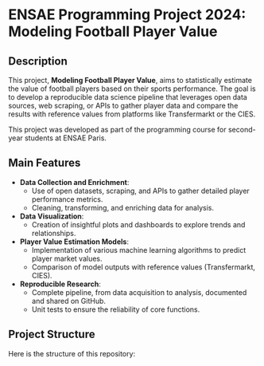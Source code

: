 # ENSAE Programming Project 2024: Modeling Football Player Value  

## Description  
This project, **Modeling Football Player Value**, aims to statistically estimate the value of football players based on their sports performance. The goal is to develop a reproducible data science pipeline that leverages open data sources, web scraping, or APIs to gather player data and compare the results with reference values from platforms like Transfermarkt or the CIES.  

This project was developed as part of the programming course for second-year students at ENSAE Paris.  

## Main Features  
- **Data Collection and Enrichment**:  
  - Use of open datasets, scraping, and APIs to gather detailed player performance metrics.  
  - Cleaning, transforming, and enriching data for analysis.  
- **Data Visualization**:  
  - Creation of insightful plots and dashboards to explore trends and relationships.  
- **Player Value Estimation Models**:  
  - Implementation of various machine learning algorithms to predict player market values.  
  - Comparison of model outputs with reference values (Transfermarkt, CIES).  
- **Reproducible Research**:  
  - Complete pipeline, from data acquisition to analysis, documented and shared on GitHub.  
  - Unit tests to ensure the reliability of core functions.  

## Project Structure  
Here is the structure of this repository:  

